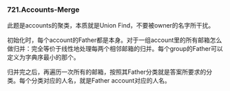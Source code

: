 ### 721.Accounts-Merge

此题是accounts的聚类，本质就是Union Find，不要被owner的名字所干扰。

初始化时，每个account的Father都是本身。对于一组account里的所有邮箱怎么做归并：完全等价于线性地处理每两个相邻邮箱的归并。每个group的Father可以定义为字典序最小的那个。

归并完之后，再遍历一次所有的邮箱，按照其Father分类就是答案所要求的分类。每个分类对应的人名，就是Father account对应的人名。
